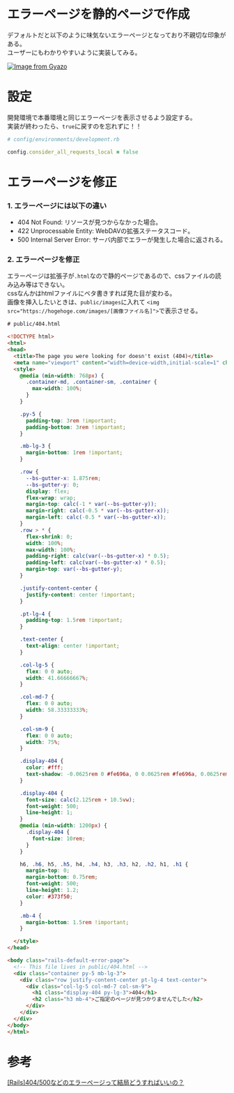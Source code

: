# エラーページを静的ページで作成

デフォルトだと以下のように味気ないエラーページとなっており不親切な印象がある。  
ユーザーにもわかりやすいように実装してみる。

[![Image from Gyazo](https://i.gyazo.com/6b90924f27a678f905c767a8c9888192.png)](https://gyazo.com/6b90924f27a678f905c767a8c9888192)

# 設定

開発環境で本番環境と同じエラーページを表示させるよう設定する。  
実装が終わったら、`true`に戻すのを忘れずに！！
```ruby
# config/environments/development.rb

config.consider_all_requests_local = false
```

# エラーページを修正

### 1. エラーページには以下の違い

- 404 Not Found: リソースが見つからなかった場合。
- 422 Unprocessable Entity: WebDAVの拡張ステータスコード。
- 500 Internal Server Error: サーバ内部でエラーが発生した場合に返される。

### 2. エラーページを修正

エラーページは拡張子が`.html`なので静的ページであるので、cssファイルの読み込み等はできない。  
cssなんかはhtmlファイルにベタ書きすれば見た目が変わる。  
画像を挿入したいときは、`public/images`に入れて
`<img src="https://hogehoge.com/images/[画像ファイル名]">`で表示させる。

```html
# public/404.html

<!DOCTYPE html>
<html>
<head>
  <title>The page you were looking for doesn't exist (404)</title>
  <meta name="viewport" content="width=device-width,initial-scale=1" charset="utf-8">
  <style>
    @media (min-width: 768px) {
      .container-md, .container-sm, .container {
        max-width: 100%;
      }
    }

    .py-5 {
      padding-top: 3rem !important;
      padding-bottom: 3rem !important;
    }

    .mb-lg-3 {
      margin-bottom: 1rem !important;
    }

    .row {
      --bs-gutter-x: 1.875rem;
      --bs-gutter-y: 0;
      display: flex;
      flex-wrap: wrap;
      margin-top: calc(-1 * var(--bs-gutter-y));
      margin-right: calc(-0.5 * var(--bs-gutter-x));
      margin-left: calc(-0.5 * var(--bs-gutter-x));
    }
    .row > * {
      flex-shrink: 0;
      width: 100%;
      max-width: 100%;
      padding-right: calc(var(--bs-gutter-x) * 0.5);
      padding-left: calc(var(--bs-gutter-x) * 0.5);
      margin-top: var(--bs-gutter-y);
    }

    .justify-content-center {
      justify-content: center !important;
    }

    .pt-lg-4 {
      padding-top: 1.5rem !important;
    }

    .text-center {
      text-align: center !important;
    }

    .col-lg-5 {
      flex: 0 0 auto;
      width: 41.66666667%;
    }

    .col-md-7 {
      flex: 0 0 auto;
      width: 58.33333333%;
    }

    .col-sm-9 {
      flex: 0 0 auto;
      width: 75%;
    }

    .display-404 {
      color: #fff;
      text-shadow: -0.0625rem 0 #fe696a, 0 0.0625rem #fe696a, 0.0625rem 0 #fe696a, 0 -0.0625rem #fe696a;
    }

    .display-404 {
      font-size: calc(2.125rem + 10.5vw);
      font-weight: 500;
      line-height: 1;
    }
    @media (min-width: 1200px) {
      .display-404 {
        font-size: 10rem;
      }
    }

    h6, .h6, h5, .h5, h4, .h4, h3, .h3, h2, .h2, h1, .h1 {
      margin-top: 0;
      margin-bottom: 0.75rem;
      font-weight: 500;
      line-height: 1.2;
      color: #373f50;
    }

    .mb-4 {
      margin-bottom: 1.5rem !important;
    }

  </style>
</head>

<body class="rails-default-error-page">
  <!-- This file lives in public/404.html -->
  <div class="container py-5 mb-lg-3">
    <div class="row justify-content-center pt-lg-4 text-center">
      <div class="col-lg-5 col-md-7 col-sm-9">
        <h1 class="display-404 py-lg-3">404</h1>
        <h2 class="h3 mb-4">ご指定のページが見つかりませんでした</h2>
      </div>
    </div>
  </div>
</body>
</html>

```


# 参考

[[Rails]404/500などのエラーページって結局どうすればいいの？](https://cpx.business/articles/how-to-create-an-error-page/)